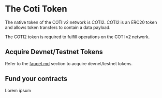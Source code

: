 # The Coti Token

The native token of the COTI v2 network is COTI2. COTI2 is an ERC20 token and allows token transfers to contain a data payload.

The COTI2 token is required to fulfill operations on the COTI v2 network.

## Acquire Devnet/Testnet Tokens

Refer to the [faucet.md](faucet.md "mention") section to acquire devnet/testnet tokens.

## Fund your contracts

Lorem ipsum
